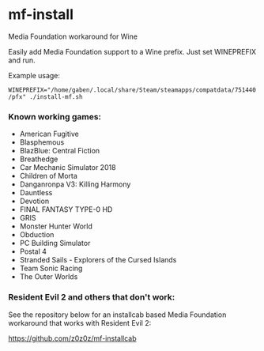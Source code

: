 # mf-install
Media Foundation workaround for Wine

Easily add Media Foundation support to a Wine prefix. Just set WINEPREFIX and run.

Example usage:

`WINEPREFIX="/home/gaben/.local/share/Steam/steamapps/compatdata/751440/pfx" ./install-mf.sh`

### Known working games:

- American Fugitive
- Blasphemous
- BlazBlue: Central Fiction
- Breathedge
- Car Mechanic Simulator 2018
- Children of Morta
- Danganronpa V3: Killing Harmony
- Dauntless
- Devotion
- FINAL FANTASY TYPE-0 HD
- GRIS
- Monster Hunter World
- Obduction
- PC Building Simulator
- Postal 4
- Stranded Sails - Explorers of the Cursed Islands
- Team Sonic Racing
- The Outer Worlds

### Resident Evil 2 and others that don't work:
See the repository below for an installcab based Media Foundation workaround that works with Resident Evil 2:

https://github.com/z0z0z/mf-installcab
